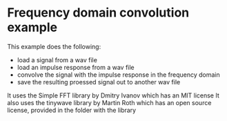 # Frequency domain convolution example

This example does the following:

* load a signal from a wav file
* load an impulse response from a wav file
* convolve the signal with the impulse response in the frequency domain
* save the resulting proessed signal out to another wav file

It uses the Simple FFT library by Dmitry Ivanov which has an MIT license
It also uses the tinywave library by Martin Roth which has an open source license, provided in the folder with the library
